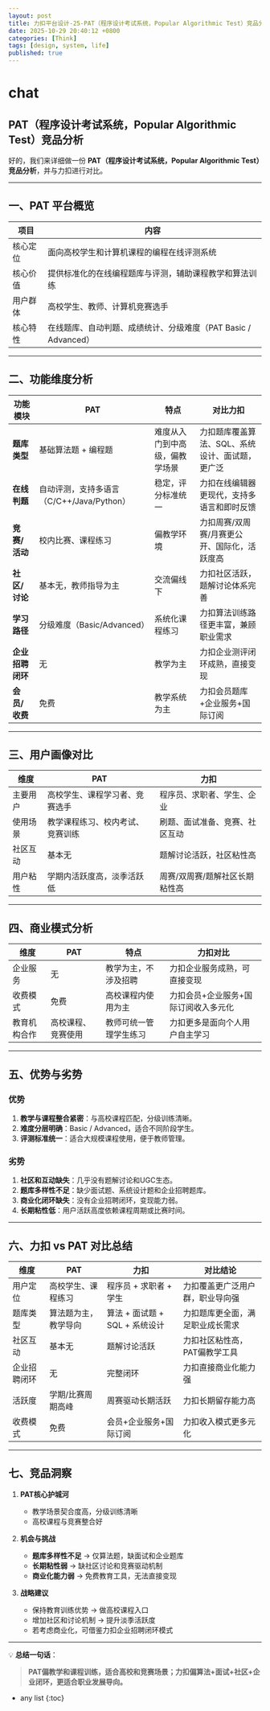 ```yaml
---
layout: post
title: 力扣平台设计-25-PAT（程序设计考试系统，Popular Algorithmic Test）竞品分析
date: 2025-10-29 20:40:12 +0800
categories: [Think]
tags: [design, system, life]
published: true
---
```



# chat

## PAT（程序设计考试系统，Popular Algorithmic Test）竞品分析

好的，我们来详细做一份 **PAT（程序设计考试系统，Popular Algorithmic Test）竞品分析**，并与力扣进行对比。

---

## **一、PAT 平台概览**

| 项目   | 内容                                        |
| ---- | ----------------------------------------- |
| 核心定位 | 面向高校学生和计算机课程的编程在线评测系统                     |
| 核心价值 | 提供标准化的在线编程题库与评测，辅助课程教学和算法训练               |
| 用户群体 | 高校学生、教师、计算机竞赛选手                           |
| 核心特性 | 在线题库、自动判题、成绩统计、分级难度（PAT Basic / Advanced） |

---

## **二、功能维度分析**

| 功能模块       | PAT                           | 特点              | 对比力扣                      |
| ---------- | ----------------------------- | --------------- | ------------------------- |
| **题库类型**   | 基础算法题 + 编程题                   | 难度从入门到中高级，偏教学场景 | 力扣题库覆盖算法、SQL、系统设计、面试题，更广泛 |
| **在线判题**   | 自动评测，支持多语言（C/C++/Java/Python） | 稳定，评分标准统一       | 力扣在线编辑器更现代，支持多语言和即时反馈     |
| **竞赛/活动**  | 校内比赛、课程练习                     | 偏教学环境           | 力扣周赛/双周赛/月赛更公开、国际化，活跃度高   |
| **社区/讨论**  | 基本无，教师指导为主                    | 交流偏线下           | 力扣社区活跃，题解讨论体系完善           |
| **学习路径**   | 分级难度（Basic/Advanced）          | 系统化课程练习         | 力扣算法训练路径更丰富，兼顾职业需求        |
| **企业招聘闭环** | 无                             | 教学为主            | 力扣企业测评闭环成熟，直接变现           |
| **会员/收费**  | 免费                            | 教学系统为主          | 力扣会员题库+企业服务+国际订阅          |

---

## **三、用户画像对比**

| 维度   | PAT              | 力扣               |
| ---- | ---------------- | ---------------- |
| 主要用户 | 高校学生、课程学习者、竞赛选手  | 程序员、求职者、学生、企业    |
| 使用场景 | 教学课程练习、校内考试、竞赛训练 | 刷题、面试准备、竞赛、社区互动  |
| 社区互动 | 基本无              | 题解讨论活跃，社区粘性高     |
| 用户粘性 | 学期内活跃度高，淡季活跃低    | 周赛/双周赛/题解社区长期粘性高 |

---

## **四、商业模式分析**

| 维度     | PAT       | 特点          | 力扣对比                |
| ------ | --------- | ----------- | ------------------- |
| 企业服务   | 无         | 教学为主，不涉及招聘  | 力扣企业服务成熟，可直接变现      |
| 收费模式   | 免费        | 高校课程内使用为主   | 力扣会员+企业服务+国际订阅收入多元化 |
| 教育机构合作 | 高校课程、竞赛使用 | 教师可统一管理学生练习 | 力扣更多是面向个人用户自主学习     |

---

## **五、优势与劣势**

### **优势**

1. **教学与课程整合紧密**：与高校课程匹配，分级训练清晰。
2. **难度分层明确**：Basic / Advanced，适合不同阶段学生。
3. **评测标准统一**：适合大规模课程使用，便于教师管理。

### **劣势**

1. **社区和互动缺失**：几乎没有题解讨论和UGC生态。
2. **题库多样性不足**：缺少面试题、系统设计题和企业招聘题库。
3. **商业化闭环缺失**：没有企业招聘闭环，变现能力弱。
4. **长期粘性低**：用户活跃高度依赖课程周期或比赛时间。

---

## **六、力扣 vs PAT 对比总结**

| 维度     | PAT        | 力扣                    | 对比结论             |
| ------ | ---------- | --------------------- | ---------------- |
| 用户定位   | 高校学生、课程练习  | 程序员 + 求职者 + 学生        | 力扣覆盖更广泛用户群，职业导向强 |
| 题库类型   | 算法题为主，教学导向 | 算法 + 面试题 + SQL + 系统设计 | 力扣题库更全面，满足职业成长需求 |
| 社区互动   | 基本无        | 题解讨论活跃                | 力扣社区粘性高，PAT偏教学工具 |
| 企业招聘闭环 | 无          | 完整闭环                  | 力扣直接商业化能力强       |
| 活跃度    | 学期/比赛周期高峰  | 周赛驱动长期活跃              | 力扣长期留存能力高        |
| 收费模式   | 免费         | 会员+企业服务+国际订阅          | 力扣收入模式更多元化       |

---

## **七、竞品洞察**

1. **PAT核心护城河**

   * 教学场景契合度高，分级训练清晰
   * 高校课程与竞赛整合好

2. **机会与挑战**

   * **题库多样性不足** → 仅算法题，缺面试和企业题库
   * **长期粘性弱** → 缺社区讨论和竞赛驱动机制
   * **商业化能力弱** → 免费教育工具，无法直接变现

3. **战略建议**

   * 保持教育训练优势 → 做高校课程入口
   * 增加社区和讨论机制 → 提升淡季活跃度
   * 若考虑商业化，可借鉴力扣企业招聘闭环模式

---

💡 **总结一句话**：

> **PAT偏教学和课程训练，适合高校和竞赛场景；力扣偏算法+面试+社区+企业闭环，更适合职业发展导向。**





* any list
{:toc}